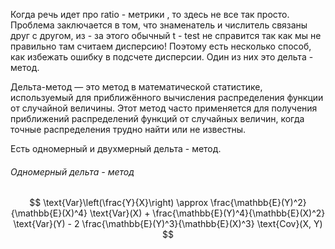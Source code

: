 Когда речь идет про ratio - метрики , то здесь не все так просто. Проблема заключается в том, что знаменатель и числитель связаны друг с другом, из - за этого обычный t - test не справится так как мы не правильно там считаем дисперсию! Поэтому есть несколько способ, как избежать ошибку в подсчете дисперсии. Один из них это дельта - метод. 

Дельта-метод — это метод в математической статистике, используемый для приближённого вычисления распределения функции от случайной величины. Этот метод часто применяется для получения приближений распределений функций от случайных величин, когда точные распределения трудно найти или не известны.

Есть одномерный и двухмерный дельта - метод.

<h6>Одномерный дельта - метод</h6>




$$
\text{Var}\left(\frac{Y}{X}\right) \approx \frac{\mathbb{E}(Y)^2}{\mathbb{E}(X)^4} \text{Var}(X) + \frac{\mathbb{E}(Y)^4}{\mathbb{E}(X)^2} \text{Var}(Y) - 2 \frac{\mathbb{E}(Y)^3}{\mathbb{E}(X)^3} \text{Cov}(X, Y)
$$
